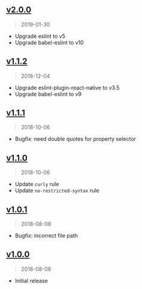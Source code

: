 ## [v2.0.0]
> 2019-01-30

* Upgrade eslint to v5
* Upgrade babel-eslint to v10

[v2.0.0]: https://github.com/patientslikeme/eslint-config-patientslikeme/compare/v1.1.2...v2.0.0

## [v1.1.2]
> 2018-12-04

* Upgrade eslint-plugin-react-native to v3.5
* Upgrade babel-eslint to v9

[v1.1.2]: https://github.com/patientslikeme/eslint-config-patientslikeme/compare/v1.1.1...v1.1.2

## [v1.1.1]
> 2018-10-06

* Bugfix: need double quotes for property selector

[v1.1.1]: https://github.com/patientslikeme/eslint-config-patientslikeme/compare/v1.1.0...v1.1.1

## [v1.1.0]
> 2018-10-06

* Update `curly` rule
* Update `no-restricted-syntax` rule

[v1.1.0]: https://github.com/patientslikeme/eslint-config-patientslikeme/compare/v1.0.1...v1.1.0

## [v1.0.1]
> 2018-08-08

* Bugfix: incorrect file path

[v1.0.1]: https://github.com/patientslikeme/eslint-config-patientslikeme/compare/v1.0.0...v1.0.1

## [v1.0.0]
> 2018-08-08

* Initial release

[v1.0.0]: https://github.com/patientslikeme/eslint-config-patientslikeme/compare/0631eb9e...v1.0.0
